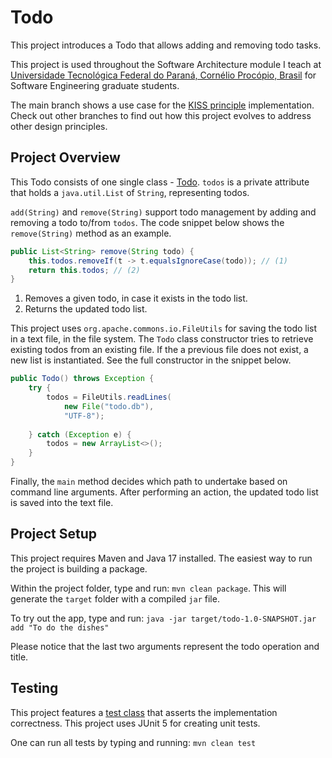 # Todo
This project introduces a Todo that allows adding and removing todo tasks. 

This project is used throughout the Software Architecture module I teach at [Universidade Tecnológica Federal do Paraná, Cornélio Procópio, Brasil](http://www.utfpr.edu.br/campus/cornelioprocopio) for Software Engineering graduate students. 

The main branch shows a use case for the [KISS principle](https://en.wikipedia.org/wiki/KISS_principle) implementation. Check out other branches to find out how this project evolves to address other design principles.

## Project Overview
This Todo consists of one single class - [Todo](./src/main/java/br/edu/utfpr/cp/sa/Todo.java). `todos` is a private attribute that holds a `java.util.List` of `String`, representing todos.  

`add(String)` and `remove(String)` support todo management by adding and removing a todo to/from `todos`. The code snippet below shows the `remove(String)` method as an example.

```java
public List<String> remove(String todo) {
    this.todos.removeIf(t -> t.equalsIgnoreCase(todo)); // (1)
    return this.todos; // (2)
}
```

1. Removes a given todo, in case it exists in the todo list.
2. Returns the updated todo list.

This project uses `org.apache.commons.io.FileUtils` for saving the todo list in a text file, in the file system. The `Todo` class constructor tries to retrieve existing todos from an existing file. If the a previous file does not exist, a new list is instantiated. See the full constructor in the snippet below.


```java
public Todo() throws Exception {
    try {
        todos = FileUtils.readLines(
            new File("todo.db"), 
            "UTF-8");
        
    } catch (Exception e) {
        todos = new ArrayList<>();
    }
}
```

Finally, the `main` method decides which path to undertake based on command line arguments. After performing an action, the updated todo list is saved into the text file.

## Project Setup
This project requires Maven and Java 17 installed. The easiest way to run the project is building a package.

Within the project folder, type and run: `mvn clean package`. This will generate the `target` folder with a compiled `jar` file.

To try out the app, type and run: `java -jar target/todo-1.0-SNAPSHOT.jar add "To do the dishes"`

Please notice that the last two arguments represent the todo operation and title.

## Testing
This project features a [test class](./src/test/java/br/edu/utfpr/cp/sa/TodoTest.java) that asserts the implementation correctness. This project uses JUnit 5 for creating unit tests.

One can run all tests by typing and running: `mvn clean test`

